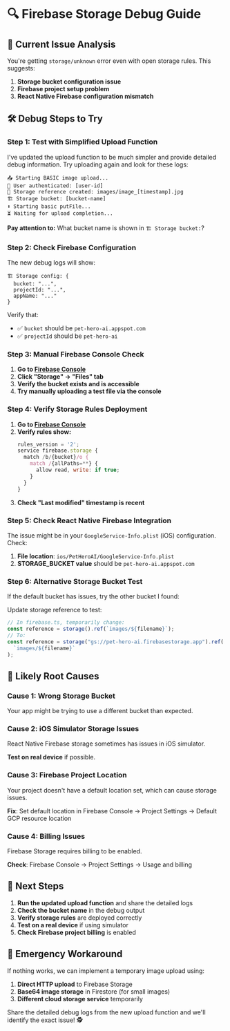 # 🔍 Firebase Storage Debug Guide

## 🚨 **Current Issue Analysis**

You're getting `storage/unknown` error even with open storage rules. This suggests:

1. **Storage bucket configuration issue**
2. **Firebase project setup problem**
3. **React Native Firebase configuration mismatch**

## 🛠️ **Debug Steps to Try**

### **Step 1: Test with Simplified Upload Function**

I've updated the upload function to be much simpler and provide detailed debug information. Try uploading again and look for these logs:

```
📤 Starting BASIC image upload...
👤 User authenticated: [user-id]
📂 Storage reference created: images/image_[timestamp].jpg
🏗️ Storage bucket: [bucket-name]
⬆️ Starting basic putFile...
⏳ Waiting for upload completion...
```

**Pay attention to:** What bucket name is shown in `🏗️ Storage bucket:`?

### **Step 2: Check Firebase Configuration**

The new debug logs will show:

```
🏗️ Storage config: {
  bucket: "...",
  projectId: "...",
  appName: "..."
}
```

Verify that:

- ✅ `bucket` should be `pet-hero-ai.appspot.com`
- ✅ `projectId` should be `pet-hero-ai`

### **Step 3: Manual Firebase Console Check**

1. **Go to [Firebase Console](https://console.firebase.google.com/project/pet-hero-ai/storage)**
2. **Click "Storage" → "Files" tab**
3. **Verify the bucket exists and is accessible**
4. **Try manually uploading a test file via the console**

### **Step 4: Verify Storage Rules Deployment**

1. **Go to [Firebase Console](https://console.firebase.google.com/project/pet-hero-ai/storage/rules)**
2. **Verify rules show:**
   ```javascript
   rules_version = '2';
   service firebase.storage {
     match /b/{bucket}/o {
       match /{allPaths=**} {
         allow read, write: if true;
       }
     }
   }
   ```
3. **Check "Last modified" timestamp is recent**

### **Step 5: Check React Native Firebase Integration**

The issue might be in your `GoogleService-Info.plist` (iOS) configuration. Check:

1. **File location**: `ios/PetHeroAI/GoogleService-Info.plist`
2. **STORAGE_BUCKET value** should be `pet-hero-ai.appspot.com`

### **Step 6: Alternative Storage Bucket Test**

If the default bucket has issues, try the other bucket I found:

Update storage reference to test:

```typescript
// In firebase.ts, temporarily change:
const reference = storage().ref(`images/${filename}`);
// To:
const reference = storage("gs://pet-hero-ai.firebasestorage.app").ref(
  `images/${filename}`
);
```

## 🚨 **Likely Root Causes**

### **Cause 1: Wrong Storage Bucket**

Your app might be trying to use a different bucket than expected.

### **Cause 2: iOS Simulator Storage Issues**

React Native Firebase storage sometimes has issues in iOS simulator.

**Test on real device** if possible.

### **Cause 3: Firebase Project Location**

Your project doesn't have a default location set, which can cause storage issues.

**Fix**: Set default location in Firebase Console → Project Settings → Default GCP resource location

### **Cause 4: Billing Issues**

Firebase Storage requires billing to be enabled.

**Check**: Firebase Console → Project Settings → Usage and billing

## 🎯 **Next Steps**

1. **Run the updated upload function** and share the detailed logs
2. **Check the bucket name** in the debug output
3. **Verify storage rules** are deployed correctly
4. **Test on a real device** if using simulator
5. **Check Firebase project billing** is enabled

## 🔧 **Emergency Workaround**

If nothing works, we can implement a temporary image upload using:

1. **Direct HTTP upload** to Firebase Storage
2. **Base64 image storage** in Firestore (for small images)
3. **Different cloud storage service** temporarily

Share the detailed debug logs from the new upload function and we'll identify the exact issue! 🕵️
